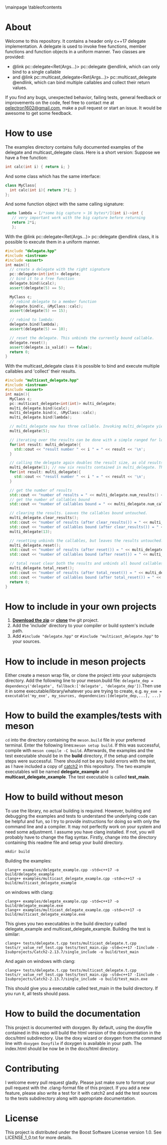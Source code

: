 \mainpage
\tableofcontents
# About
Welcome to this repository. It contains a header only c++17 delegate implementation. A delegate is used to invoke free functions, member functions and function objects in a uniform manner. Two classes are provided: 
 - @link pc::delegate<Ret(Args...)> pc::delegate @endlink, which can only bind to a single callable
 - and @link pc::multicast_delegate<Ret(Args...)> pc::multicast_delegate @endlink, which can bind multiple callables and collect their return values.

If you find any bugs, unexpected behavior, failing tests, general feedback or improvements on the code, feel free to contact me at pelectron1602@gmail.com, make a pull request or start an issue. It would be awesome to get some feedback.

# How to use
The examples directory contains fully documented examples of the delegate and multicast_delegate class. Here is a short version:
Suppose we have a free function:

```cpp 
int calc(int i) { return i; }
```
And some class which has the same interface:
```cpp 
class MyClass{
  int calc(int i){ return 3*i; }
};
```
And some function object with the same calling signature:
```cpp
 auto lambda = [/*some big capture > 16 bytes*/](int i)->int { 
   // very important work with the big capture before returning
   return 2*i; 
   };
```
With the @link pc::delegate<Ret(Args...)> pc::delegate @endlink class, it is possible to execute them in a uniform manner.
```cpp
#include "delegate.hpp"
#include <iostream>
#include <assert>
int main(){
  // create a delegate with the right signature
  pc::delegate<int(int)> delegate;
  // bind it to a free function
  delegate.bind(&calc);
  assert(delegate(5) == 5);

  MyClass c;
  // rebind delegate to a member function
  delegate.bind(c, &MyClass::calc);
  assert(delegate(5) == 15);

  // rebind to lambda:
  delegate.bind(lambda);
  assert(delegate(5) == 10);

  // reset the delegate. This unbinds the currently bound callable.
  delegate.reset();
  assert(delegate.is_valid() == false); 
  return 0;
}
```
With the multicast_delegate class it is possible to bind and execute multiple callables and 'collect' their results.
```cpp
#include "multicast_delegate.hpp"
#include <iostream>
#include <assert>
int main(){
  MyClass c;
  pc::multicast_delegate<int(int)> multi_delegate;
  multi_delegate.bind(&calc);
  multi_delegate.bind(c, &MyClass::calc);
  multi_delegate.bind(lambda);

  // multi_delegate now has three callable. Invoking multi_delegate yields three results. They results are in the same order as the callables bound, i.e. result 0 is the result of the free function calc, result 1 is the result of the calc call on variable c and result 2 the result of calling lambda.
  multi_delegate(5);

  // iterating over the results can be done with a simple ranged for loop.
  for(int result: multi_delegate){
    std::cout << "result number " << i " = " << result << '\n';
  }

  // calling the delegate again doubles the result size, as old results don't get cleared. 
  multi_delegate(1); // now six results contained in multi_delegate. The three first ones are the old results.
  for(int result: multi_delegate){
    std::cout << "result number " << i " = " << result << '\n';
  }

  // get the number of results 
  std::cout << "number of results = " << multi_delegate.num_results() << ".\n";
  // get the number of callables bound
  std::cout << "number of callables bound = " << multi_delegate.num_callables() << ",\n";

  // clearing the results. Leaves the callables bound untouched.
  multi_delegate.clear_results();
  std::cout << "number of results (after clear_results()) = " << multi_delegate.num_results() << ".\n";
  std::cout << "number of callables bound (after clear_results()) = " << multi_delegate.num_callables() << ",\n";
  multi_delegate(13);

  // resetting unbinds the callables, but leaves the results untouched.
  multi_delegate.reset();
  std::cout << "number of results (after reset()) = " << multi_delegate.num_results() << ".\n";
  std::cout << "number of callables bound (after reset()) = " << multi_delegate.num_callables() << ",\n";

  // total reset clear both the results and unbinds all bound callables.
  multi_delegate.total_reset();
  std::cout << "number of results (after total_reset()) = " << multi_delegate.num_results() << ".\n";
  std::cout << "number of callables bound (after total_reset()) = " << multi_delegate.num_callables() << ",\n";
  return 0;
}
```

# How to include in your own projects
1. <a href="https://github.com/pelectron/delegate/archive/refs/heads/master.zip">**Download the zip**</a> or <a href="https://github.com/pelectron/delegate.git">**clone**</a> the git project. 
2. Add the 'include' directory to your compiler or build system's include path. 
3. Add ``#include "delegate.hpp"`` or ``#include "multicast_delegate.hpp"`` to your sources.

# How to include in meson projects
Either create a meson wrap file, or clone the project into your subprojects directory. Add the following line to your meson.build file: 
``delegate_dep = dependency('delegate', fallback:['delegate', 'delegate_dep'])``.Then use it in some executable/library/whatever you are trying to create, e.g. ``my_exe = executable('my_exe', my_sources, dependencies:[delegate_dep,...], ...)``

# How to build the examples/tests with meson
``cd`` into the directory containing the ``meson.build`` file in your preferred terminal. Enter the following lines:``meson setup build``. If this was successful, compile with
``meson compile -C build``. Afterwards, the examples and the test executable should be in the **build** directory, if the setup and compile steps were successful. There should not be any build errors with the test, as I have included a copy of <a href ="https://github.com/catchorg/Catch2.git">catch2</a> in this repository. The two example executables will be named **delegate_example** and **multicast_delegate_example**. The test executable is called **test_main**.

# How to build without meson
To use the library, no actual building is required. However, building and debugging the examples and tests to understand the underlying code can be helpful and fun, so I try to provide instructions for doing so with only the command line and a compiler. It may not perfectly work on your system and need some adjustment. I assume you have clang installed. If not, you will probably have to change the flag syntax.
Firstly, change into the directory containing this readme file and setup your build directory.
```shell
mkdir build
```
Building the examples:
```shell
clang++ examples/delegate_example.cpp -std=c++17 -o build/delegate_example
clang++ examples/multicast_delegate_example.cpp -std=c++17 -o build/multicast_delegate_example
```
on windows with clang:
```shell
clang++ examples/delegate_example.cpp -std=c++17 -o build/delegate_example.exe
clang++ examples/multicast_delegate_example.cpp -std=c++17 -o build/multicast_delegate_example.exe
```
This gives you two executables in the build directory called delegate_example and multicast_delegate_example.
Building the test is similar:
```shell
clang++ tests/delegate.t.cpp tests/multicast_delegate.t.cpp tests/r_value_ref_test.cpp tests/test_main.cpp -std=c++17 -Iinclude -Isubprojects/Catch2-2.13.7/single_include -o build/test_main
```
And again on windows with clang:
```shell
clang++ tests/delegate.t.cpp tests/multicast_delegate.t.cpp tests/r_value_ref_test.cpp tests/test_main.cpp -std=c++17 -Iinclude -Isubprojects/Catch2-2.13.7/single_include -o build/test_main.exe
```
This should give you a executable called test_main in the build directory. If you run it, all tests should pass.

# How to build the documentation
This project is documented with doxygen. By default, using the doxyfile contained in this repo will build the html version of the documentation in the docs/html subdirectory. Use the doxy wizard or doxygen from the command line with ``doxygen Doxyfile`` if doxygen is available in your path. The index.html should be now be in the docs/html directory.

# Contributing
I welcome every pull request gladly. Please just make sure to format your pull request with the .clang-format file of this project. If you add a new feature, please also write a test for it with catch2 and add the test sources to the tests subdirectory along with appropriate documentation.

# License
This project is distributed under the Boost Software License version 1.0. See LICENSE_1_0.txt for more details.
